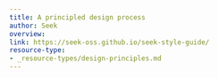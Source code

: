 ```yaml
---
title: A principled design process
author: Seek
overview:
link: https://seek-oss.github.io/seek-style-guide/
resource-type:
- _resource-types/design-principles.md  
---
```

